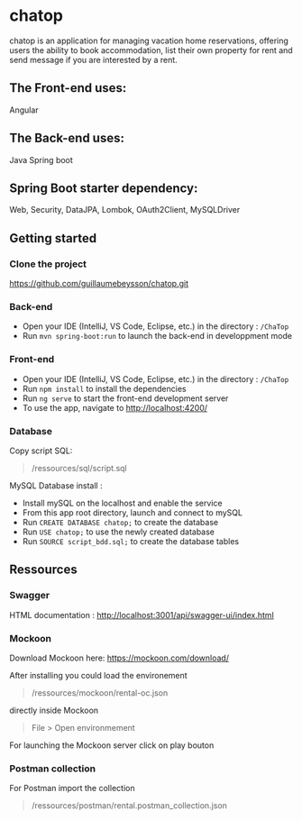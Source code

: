 # chatop

chatop is an application for managing vacation home reservations, offering users the ability to book accommodation, list their own property for rent and send message if you are interested by a rent.

## The Front-end uses:
Angular

## The Back-end uses:
Java Spring boot

## Spring Boot starter dependency:
Web, Security, DataJPA, Lombok, OAuth2Client, MySQLDriver

Getting started
---------------

[](https://github.com/guillaumebeysson/chatop)

### Clone the project

https://github.com/guillaumebeysson/chatop.git

### Back-end

[](https://github.com/CodeByGaetan/ChaTop#back-end)

-   Open your IDE (IntelliJ, VS Code, Eclipse, etc.) in the directory : `/ChaTop`
-   Run `mvn spring-boot:run` to launch the back-end in developpment mode

### Front-end

[](https://github.com/OpenClassrooms-Student-Center/Developpez-le-back-end-en-utilisant-Java-et-Spring)

-   Open your IDE (IntelliJ, VS Code, Eclipse, etc.) in the directory : `/ChaTop`
-   Run `npm install` to install the dependencies
-   Run `ng serve` to start the front-end development server
-   To use the app, navigate to <http://localhost:4200/>

### Database

[](https://github.com/OpenClassrooms-Student-Center/Developpez-le-back-end-en-utilisant-Java-et-Spring)

Copy script SQL:

> /ressources/sql/script.sql

MySQL Database install :

-   Install mySQL on the localhost and enable the service
-   From this app root directory, launch and connect to mySQL
-   Run `CREATE DATABASE chatop;` to create the database
-   Run `USE chatop;` to use the newly created database
-   Run `SOURCE script_bdd.sql;` to create the database tables

Ressources
----------

### Swagger

HTML documentation : <http://localhost:3001/api/swagger-ui/index.html>

### Mockoon

[](https://github.com/OpenClassrooms-Student-Center/Developpez-le-back-end-en-utilisant-Java-et-Spring)

Download Mockoon here: <https://mockoon.com/download/>

After installing you could load the environement

> /ressources/mockoon/rental-oc.json

directly inside Mockoon

> File > Open environmement

For launching the Mockoon server click on play bouton

### Postman collection

[](https://github.com/OpenClassrooms-Student-Center/Developpez-le-back-end-en-utilisant-Java-et-Spring)

For Postman import the collection

> /ressources/postman/rental.postman_collection.json
